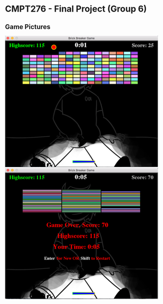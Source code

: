 # CMPT276 - Final Project (Group 6)

## Game Pictures

![](https://github.com/Dennayz/BrickBreaker2D/blob/master/images/Gameplay.png)
![](https://github.com/Dennayz/BrickBreaker2D/blob/master/images/Gameplay_screen.png)